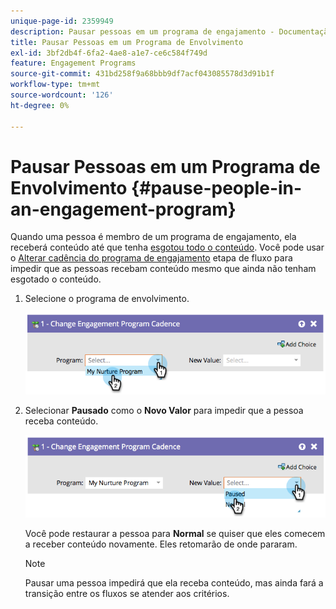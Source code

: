 ```yaml
---
unique-page-id: 2359949
description: Pausar pessoas em um programa de engajamento - Documentação do Marketo - Documentação do produto
title: Pausar Pessoas em um Programa de Envolvimento
exl-id: 3bf2db4f-6fa2-4ae8-a1e7-ce6c584f749d
feature: Engagement Programs
source-git-commit: 431bd258f9a68bbb9df7acf043085578d3d91b1f
workflow-type: tm+mt
source-wordcount: '126'
ht-degree: 0%

---
```


# Pausar Pessoas em um Programa de Envolvimento {#pause-people-in-an-engagement-program}

Quando uma pessoa é membro de um programa de engajamento, ela receberá conteúdo até que tenha [esgotou todo o conteúdo](people-who-have-exhausted-content.md). Você pode usar o [Alterar cadência do programa de engajamento](/help/marketo/product-docs/core-marketo-concepts/smart-campaigns/program-flow-actions/change-engagement-program-cadence.md) etapa de fluxo para impedir que as pessoas recebam conteúdo mesmo que ainda não tenham esgotado o conteúdo.

1. Selecione o programa de envolvimento.

   ![](assets/image2014-9-22-14-3a49-3a27.png)

1. Selecionar **Pausado** como o **Novo Valor** para impedir que a pessoa receba conteúdo.

   ![](assets/image2014-9-22-14-3a49-3a31.png)

   Você pode restaurar a pessoa para **Normal** se quiser que eles comecem a receber conteúdo novamente. Eles retomarão de onde pararam.

   >[!NOTE]
   >
   >Pausar uma pessoa impedirá que ela receba conteúdo, mas ainda fará a transição entre os fluxos se atender aos critérios.
